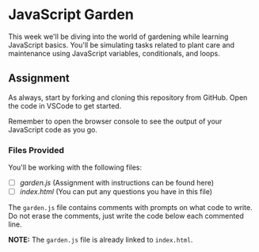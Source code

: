 # JavaScript Garden

This week we'll be diving into the world of gardening while learning JavaScript basics. You'll be simulating tasks related to plant care and maintenance using JavaScript variables, conditionals, and loops.

## Assignment

As always, start by forking and cloning this repository from GitHub. Open the code in VSCode to get started.

Remember to open the browser console to see the output of your JavaScript code as you go.

### Files Provided

You'll be working with the following files:

- [ ] *garden.js* (Assignment with instructions can be found here)
- [ ] *index.html* (You can put any questions you have in this file)

The `garden.js` file contains comments with prompts on what code to write. Do not erase the comments, just write the code below each commented line.

**NOTE:** The `garden.js` file is already linked to `index.html`.

